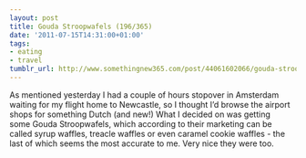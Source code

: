 ```yaml
---
layout: post
title: Gouda Stroopwafels (196/365)
date: '2011-07-15T14:31:00+01:00'
tags:
- eating
- travel
tumblr_url: http://www.somethingnew365.com/post/44061602066/gouda-stroopwafels-196365
---
```

As mentioned yesterday I had a couple of hours stopover in Amsterdam waiting for my flight home to Newcastle, so I thought I’d browse the airport shops for something Dutch (and new!)
What I decided on was getting some Gouda Stroopwafels, which according to their marketing can be called syrup waffles, treacle waffles or even caramel cookie waffles - the last of which seems the most accurate to me. Very nice they were too.
